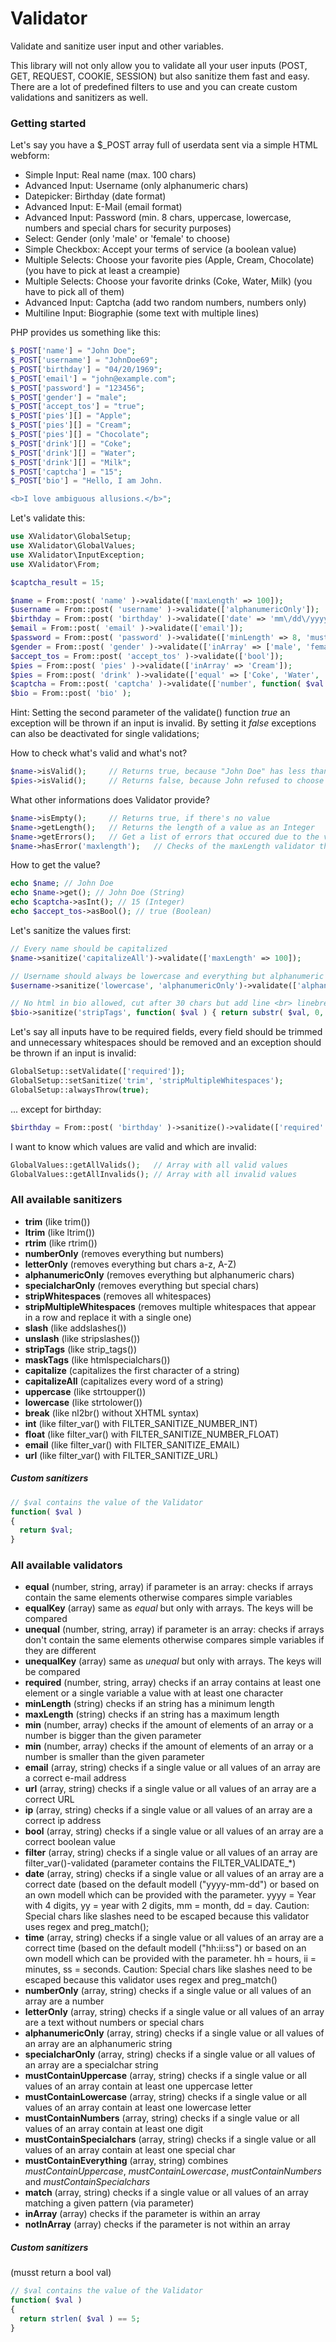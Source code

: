 # Validator
Validate and sanitize user input and other variables.

This library will not only allow you to validate all your user inputs (POST, GET, REQUEST, COOKIE, SESSION) but also sanitize them fast and easy. There are a lot of predefined filters to use and you can create custom validations and sanitizers as well.

### Getting started
Let's say you have a $\_POST array full of userdata sent via a simple HTML webform:

- Simple Input:     Real name (max. 100 chars)
- Advanced Input:   Username (only alphanumeric chars)
- Datepicker:       Birthday (date format)
- Advanced Input:   E-Mail (email format)
- Advanced Input:   Password (min. 8 chars, uppercase, lowercase, numbers and special chars for security purposes)
- Select:           Gender (only 'male' or 'female' to choose)
- Simple Checkbox:  Accept your terms of service (a boolean value)
- Multiple Selects: Choose your favorite pies (Apple, Cream, Chocolate) (you have to pick at least a creampie)
- Multiple Selects: Choose your favorite drinks (Coke, Water, Milk) (you have to pick all of them)
- Advanced Input:   Captcha (add two random numbers, numbers only)
- Multiline Input:  Biographie (some text with multiple lines)

PHP provides us something like this:
```PHP
$_POST['name'] = "John Doe";
$_POST['username'] = "JohnDoe69";
$_POST['birthday'] = "04/20/1969";
$_POST['email'] = "john@example.com";
$_POST['password'] = "123456";
$_POST['gender'] = "male";
$_POST['accept_tos'] = "true";
$_POST['pies'][] = "Apple";
$_POST['pies'][] = "Cream";
$_POST['pies'][] = "Chocolate";
$_POST['drink'][] = "Coke";
$_POST['drink'][] = "Water";
$_POST['drink'][] = "Milk";
$_POST['captcha'] = "15";
$_POST['bio'] = "Hello, I am John.

<b>I love ambiguous allusions.</b>";
```

Let's validate this:
```PHP
use XValidator\GlobalSetup;
use XValidator\GlobalValues;
use XValidator\InputException;
use XValidator\From;

$captcha_result = 15;

$name = From::post( 'name' )->validate(['maxLength' => 100]);
$username = From::post( 'username' )->validate(['alphanumericOnly']);
$birthday = From::post( 'birthday' )->validate(['date' => 'mm\/dd\/yyyy']);
$email = From::post( 'email' )->validate(['email']);
$password = From::post( 'password' )->validate(['minLength' => 8, 'mustContainEverything']);
$gender = From::post( 'gender' )->validate(['inArray' => ['male', 'female']]);
$accept_tos = From::post( 'accept_tos' )->validate(['bool']);
$pies = From::post( 'pies' )->validate(['inArray' => 'Cream']);
$pies = From::post( 'drink' )->validate(['equal' => ['Coke', 'Water', 'Milk']]);
$captcha = From::post( 'captcha' )->validate(['number', function( $val ) use ( $captcha_result ) { return $val == $captcha_result; }]);
$bio = From::post( 'bio' );
```
Hint: Setting the second parameter of the validate() function _true_ an exception will be thrown if an input is invalid. By setting it _false_ exceptions can also be deactivated for single validations;

How to check what's valid and what's not?
```PHP
$name->isValid();     // Returns true, because "John Doe" has less than 100 chars
$pies->isValid();     // Returns false, because John refused to choose the creampie
```

What other informations does Validator provide?
```PHP
$name->isEmpty();     // Returns true, if there's no value
$name->getLength();   // Returns the length of a value as an Integer
$name->getErrors();   // Get a list of errors that occured due to the validation
$name->hasError('maxlength');   // Checks of the maxLength validator throw an Error
```

How to get the value?
```PHP
echo $name; // John Doe
echo $name->get(); // John Doe (String)
echo $captcha->asInt(); // 15 (Integer)
echo $accept_tos->asBool(); // true (Boolean)
```

Let's sanitize the values first:
```PHP
// Every name should be capitalized
$name->sanitize('capitalizeAll')->validate(['maxLength' => 100]);

// Username should always be lowercase and everything but alphanumeric chars should be stripped
$username->sanitize('lowercase', 'alphanumericOnly')->validate(['alphanumericOnly']);

// No html in bio allowed, cut after 30 chars but add line <br> linebreaks
$bio->sanitize('stripTags', function( $val ) { return substr( $val, 0, 30 ); }, 'break' );
```

Let's say all inputs have to be required fields, every field should be trimmed and unnecessary whitespaces should be removed and an exception should be thrown if an input is invalid:
```PHP
GlobalSetup::setValidate(['required']);
GlobalSetup::setSanitize('trim', 'stripMultipleWhitespaces');
GlobalSetup::alwaysThrow(true);
```

... except for birthday:
```PHP
$birthday = From::post( 'birthday' )->sanitize()->validate(['required' => false, 'date' => 'mm\/dd\/yyyy']);
```

I want to know which values are valid and which are invalid:
```PHP
GlobalValues::getAllValids();   // Array with all valid values
GlobalValues::getAllInvalids(); // Array with all invalid values
```

### All available sanitizers

- **trim** (like trim())
- **ltrim** (like ltrim())
- **rtrim** (like rtrim())
- **numberOnly** (removes everything but numbers)
- **letterOnly** (removes everything but chars a-z, A-Z)
- **alphanumericOnly** (removes everything but alphanumeric chars)
- **specialcharOnly** (removes everything but special chars)
- **stripWhitespaces** (removes all whitespaces)
- **stripMultipleWhitespaces** (removes multiple whitespaces that appear in a row and replace it with a single one)
- **slash** (like addslashes())
- **unslash** (like stripslashes())
- **stripTags** (like strip_tags())
- **maskTags** (like htmlspecialchars())
- **capitalize** (capitalizes the first character of a string)
- **capitalizeAll** (capitalizes every word of a string)
- **uppercase** (like strtoupper())
- **lowercase** (like strtolower())
- **break** (like nl2br() without XHTML syntax)
- **int** (like filter_var() with FILTER_SANITIZE_NUMBER_INT)
- **float** (like filter_var() with FILTER_SANITIZE_NUMBER_FLOAT)
- **email** (like filter_var() with FILTER_SANITIZE_EMAIL)
- **url** (like filter_var() with FILTER_SANITIZE_URL)

##### Custom sanitizers
```PHP
// $val contains the value of the Validator
function( $val )
{
  return $val;
}
```
### All available validators

- **equal** (number, string, array) if parameter is an array: checks if arrays contain the same elements otherwise compares simple variables
- **equalKey** (array) same as _equal_ but only with arrays. The keys will be compared
- **unequal** (number, string, array) if parameter is an array: checks if arrays don't contain the same elements otherwise compares simple variables if they are different
- **unequalKey** (array) same as _unequal_ but only with arrays. The keys will be compared
- **required** (number, string, array) checks if an array contains at least one element or a single variable a value with at least one character
- **minLength** (string) checks if an string has a minimum length
- **maxLength** (string) checks if an string has a maximum length
- **min** (number, array) checks if the amount of elements of an array or a number is bigger than the given parameter
- **min** (number, array) checks if the amount of elements of an array or a number is smaller than the given parameter
- **email** (array, string) checks if a single value or all values of an array are a correct e-mail address
- **url** (array, string) checks if a single value or all values of an array are a correct URL
- **ip** (array, string) checks if a single value or all values of an array are a correct ip address
- **bool** (array, string) checks if a single value or all values of an array are a correct boolean value
- **filter** (array, string) checks if a single value or all values of an array are filter_var()-validated (parameter contains the FILTER_VALIDATE_*)
- **date** (array, string) checks if a single value or all values of an array are a correct date (based on the default modell ("yyyy-mm-dd") or based on an own modell which can be provided with the parameter. yyyy = Year with 4 digits, yy = year with 2 digits, mm = month, dd = day. Caution: Special chars like slashes need to be escaped because this validator uses regex and preg_match();
- **time** (array, string) checks if a single value or all values of an array are a correct time (based on the default modell ("hh:ii:ss") or based on an own modell which can be provided with the parameter. hh = hours, ii = minutes, ss = seconds. Caution: Special chars like slashes need to be escaped because this validator uses regex and preg_match()
- **numberOnly** (array, string) checks if a single value or all values of an array are a number
- **letterOnly** (array, string) checks if a single value or all values of an array are a text without numbers or special chars
- **alphanumericOnly** (array, string) checks if a single value or all values of an array are an alphanumeric string
- **specialcharOnly** (array, string) checks if a single value or all values of an array are a specialchar string
- **mustContainUppercase** (array, string) checks if a single value or all values of an array contain at least one uppercase letter
- **mustContainLowercase** (array, string) checks if a single value or all values of an array contain at least one lowercase letter
- **mustContainNumbers** (array, string) checks if a single value or all values of an array contain at least one digit
- **mustContainSpecialchars** (array, string) checks if a single value or all values of an array contain at least one special char
- **mustContainEverything** (array, string) combines _mustContainUppercase_, _mustContainLowercase_, _mustContainNumbers_ and _mustContainSpecialchars_
- **match** (array, string) checks if a single value or all values of an array matching a given pattern (via parameter)
- **inArray** (array) checks if the parameter is within an array
- **notInArray** (array) checks if the parameter is not within an array

##### Custom sanitizers
(musst return a bool val)
```PHP
// $val contains the value of the Validator
function( $val )
{
  return strlen( $val ) == 5;
}
```

